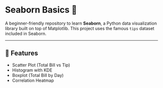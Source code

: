   # Seaborn Basics 🎨

A beginner-friendly repository to learn **Seaborn**, a Python data visualization library built on top of Matplotlib. 
This project uses the famous `tips` dataset included in Seaborn. 
  
---    
 
## 📌 Features    
- Scatter Plot (Total Bill vs Tip)        
- Histogram with KDE 
- Boxplot (Total Bill by Day)
- Correlation Heatmap
     
